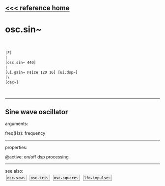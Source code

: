 [<<< reference home](ceammc_lib.md)
---

# osc.sin~

```


[F]
|
[osc.sin~ 440]
|
[ui.gain~ @size 120 16] [ui.dsp~]
|\
[dac~]

            
```
---
Sine wave oscillator
---
arguments:

freq(Hz): frequency<br>

---
properties:

@active: on/off dsp
            processing<br>

---
see also:<br>
[![osc.saw~](img/object_osc.saw~.png)](osc.saw~.md)
[![osc.tri~](img/object_osc.tri~.png)](osc.tri~.md)
[![osc.square~](img/object_osc.square~.png)](osc.square~.md)
[![lfo.impulse~](img/object_lfo.impulse~.png)](lfo.impulse~.md)
